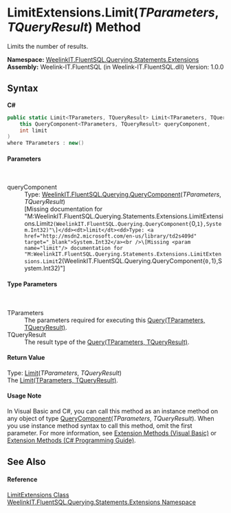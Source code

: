 # LimitExtensions.Limit(*TParameters*, *TQueryResult*) Method 
 

Limits the number of results.

**Namespace:**&nbsp;<a href="177c9a6d-318f-ac8a-07a6-73d6eee6ff0b">WeelinkIT.FluentSQL.Querying.Statements.Extensions</a><br />**Assembly:**&nbsp;Weelink-IT.FluentSQL (in Weelink-IT.FluentSQL.dll) Version: 1.0.0

## Syntax

**C#**<br />
``` C#
public static Limit<TParameters, TQueryResult> Limit<TParameters, TQueryResult>(
	this QueryComponent<TParameters, TQueryResult> queryComponent,
	int limit
)
where TParameters : new()

```


#### Parameters
&nbsp;<dl><dt>queryComponent</dt><dd>Type: <a href="99a943bf-ed1c-c4ab-faea-abee3cf13828">WeelinkIT.FluentSQL.Querying.QueryComponent</a>(*TParameters*, *TQueryResult*)<br />\[Missing <param name="queryComponent"/> documentation for "M:WeelinkIT.FluentSQL.Querying.Statements.Extensions.LimitExtensions.Limit``2(WeelinkIT.FluentSQL.Querying.QueryComponent{``0,``1},System.Int32)"\]</dd><dt>limit</dt><dd>Type: <a href="http://msdn2.microsoft.com/en-us/library/td2s409d" target="_blank">System.Int32</a><br />\[Missing <param name="limit"/> documentation for "M:WeelinkIT.FluentSQL.Querying.Statements.Extensions.LimitExtensions.Limit``2(WeelinkIT.FluentSQL.Querying.QueryComponent{``0,``1},System.Int32)"\]</dd></dl>

#### Type Parameters
&nbsp;<dl><dt>TParameters</dt><dd>The parameters required for executing this <a href="82639357-28f5-d7fe-833e-926791d1bac8">Query(TParameters, TQueryResult)</a>.</dd><dt>TQueryResult</dt><dd>The result type of the <a href="82639357-28f5-d7fe-833e-926791d1bac8">Query(TParameters, TQueryResult)</a>.</dd></dl>

#### Return Value
Type: <a href="4e5ca608-27de-25c7-632a-41cb1a7a6ac7">Limit</a>(*TParameters*, *TQueryResult*)<br />The <a href="4e5ca608-27de-25c7-632a-41cb1a7a6ac7">Limit(TParameters, TQueryResult)</a>.

#### Usage Note
In Visual Basic and C#, you can call this method as an instance method on any object of type <a href="99a943bf-ed1c-c4ab-faea-abee3cf13828">QueryComponent</a>(*TParameters*, *TQueryResult*). When you use instance method syntax to call this method, omit the first parameter. For more information, see <a href="http://msdn.microsoft.com/en-us/library/bb384936.aspx">Extension Methods (Visual Basic)</a> or <a href="http://msdn.microsoft.com/en-us/library/bb383977.aspx">Extension Methods (C# Programming Guide)</a>.

## See Also


#### Reference
<a href="b279972f-4586-f168-3a79-1d3cf55b0768">LimitExtensions Class</a><br /><a href="177c9a6d-318f-ac8a-07a6-73d6eee6ff0b">WeelinkIT.FluentSQL.Querying.Statements.Extensions Namespace</a><br />